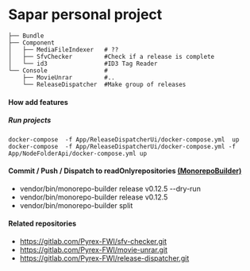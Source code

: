 
# Sapar personal project

```
├── Bundle
├── Component
│   ├── MediaFileIndexer   # ??
│   ├── SfvChecker         #Check if a release is complete
│   └── id3                #ID3 Tag Reader
└── Console                #
    ├── MovieUnrar         #..
    └── ReleaseDispatcher  #Make group of releases
```


#### How add features


##### Run projects

`docker-compose  -f App/ReleaseDispatcherUi/docker-compose.yml  up`
`docker-compose  -f App/ReleaseDispatcherUi/docker-compose.yml -f App/NodeFolderApi/docker-compose.yml up`

#### Commit / Push / Dispatch to readOnlyrepositories [(MonorepoBuilder)](https://github.com/Symplify/MonorepoBuilder)

- vendor/bin/monorepo-builder release v0.12.5 --dry-run
- vendor/bin/monorepo-builder release v0.12.5
- vendor/bin/monorepo-builder split

#### Related repositories

- https://gitlab.com/Pyrex-FWI/sfv-checker.git
- https://gitlab.com/Pyrex-FWI/movie-unrar.git
- https://gitlab.com/Pyrex-FWI/release-dispatcher.git
